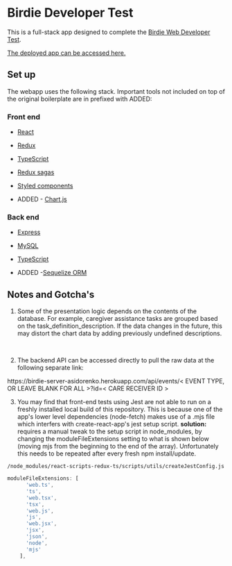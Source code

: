 # Birdie Developer Test

This is a full-stack app designed to complete the [Birdie Web Developer Test](https://github.com/birdiecare/birdie-test).

[The deployed app can be accessed here.](https://birdie-client-asidorenko.herokuapp.com/)

## Set up

The webapp uses the following stack. Important tools not included on top of the original boilerplate are in prefixed with ADDED:

### Front end
* [React](https://reactjs.org/)
* [Redux](https://redux.js.org/introduction/getting-started)
* [TypeScript](https://www.typescriptlang.org/)
* [Redux sagas](https://redux-saga.js.org/docs/introduction/BeginnerTutorial.html)
* [Styled components](https://www.styled-components.com/)

* ADDED - [Chart.js](https://www.chartjs.org)


### Back end
* [Express](https://expressjs.com/)
* [MySQL](https://www.mysql.com/)
* [TypeScript](https://www.typescriptlang.org/)

* ADDED -[Sequelize ORM](https://sequelize.org)

## Notes and Gotcha's

1. Some of the presentation logic depends on the contents of the database. For example, caregiver assistance tasks are grouped based on the task_definition_description. If the data changes in the future, this may distort the chart data by adding previously undefined descriptions.
<br/>

2. The backend API can be accessed directly to pull the raw data at the following separate link:

ht<span>tps://birdie-server-asidorenko.herokuapp.com/api/events/< EVENT TYPE, OR LEAVE BLANK FOR ALL >?id=< CARE RECEIVER ID >
<br/>

3. You may find that front-end tests using Jest are not able to run on a freshly installed local build of this repository. This is because one of the app's lower level dependencies (node-fetch) makes use of a .mjs file which interfers with create-react-app's jest setup script.
**solution:** requires a manual tweak to the setup script in node_modules, by changing the moduleFileExtensions setting to what is shown below (moving mjs from the beginning to the end of the array). Unfortunately this needs to be repeated after every fresh npm install/update.

`/node_modules/react-scripts-redux-ts/scripts/utils/createJestConfig.js`

```js
moduleFileExtensions: [
      'web.ts',
      'ts',
      'web.tsx',
      'tsx',
      'web.js',
      'js',
      'web.jsx',
      'jsx',
      'json',
      'node',
      'mjs'         
    ],
```
